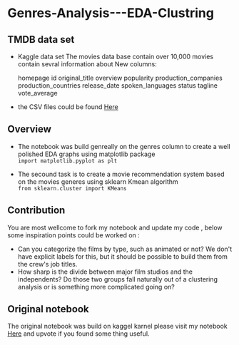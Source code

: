 # Genres-Analysis---EDA-Clustring

## TMDB data set

* Kaggle data set The movies data base contain over 10,000 movies contain sevral information about New columns:

    homepage
    id
    original_title
    overview
    popularity
    production_companies
    production_countries
    release_date
    spoken_languages
    status
    tagline
    vote_average
* the CSV files could be found [Here](https://www.kaggle.com/tmdb/tmdb-movie-metadata)

## Overview

* The notebook was build genreally on the genres column to create a well polished EDA graphs using matplotlib package <br>
 `import matplotlib.pyplot as plt`
 
* The secound task is to create a movie recommendation system based on the movies generes using sklearn Kmean algorithm <br>
  `from sklearn.cluster import KMeans`

## Contribution

You are most wellcome to fork my notebook and update my code , below some inspiration points could be worked on :
* Can you categorize the films by type, such as animated or not? We don't have explicit labels for this, but it should be possible to build them from the crew's job titles.
* How sharp is the divide between major film studios and the independents? Do those two groups fall naturally out of a clustering analysis or is something more complicated going on?

## Original notebook

The original notebook was build on kaggel karnel please visit my notebook [Here](https://www.kaggle.com/hassanshahin/genres-analysis-eda-clustring/data) and upvote if you found some thing useful.
